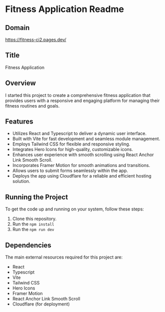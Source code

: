 # Fitness Application Readme

## Domain
https://fitness-ci2.pages.dev/

## Title
Fitness Application

## Overview
I started this project to create a comprehensive fitness application that provides users with a responsive and engaging platform for managing their fitness routines and goals.

## Features
- Utilizes React and Typescript to deliver a dynamic user interface.
- Built with Vite for fast development and seamless module management.
- Employs Tailwind CSS for flexible and responsive styling.
- Integrates Hero Icons for high-quality, customizable icons.
- Enhances user experience with smooth scrolling using React Anchor Link Smooth Scroll.
- Incorporates Framer Motion for smooth animations and transitions.
- Allows users to submit forms seamlessly within the app.
- Deploys the app using Cloudflare for a reliable and efficient hosting solution.

## Running the Project
To get the code up and running on your system, follow these steps:

1. Clone this repository.
2. Run the ``npm install``
3. Run the ``npm run dev``

## Dependencies
The main external resources required for this project are:

- React
- Typescript
- Vite
- Tailwind CSS
- Hero Icons
- Framer Motion
- React Anchor Link Smooth Scroll
- Cloudflare (for deployment)
